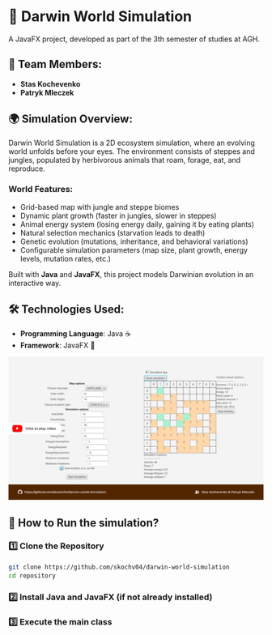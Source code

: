 # 🧬 Darwin World Simulation

A JavaFX project, developed as part of the 3th semester of studies at AGH.

## 👥 Team Members:
- **Stas Kochevenko**  
- **Patryk Mleczek**

## 🌍 Simulation Overview:

Darwin World Simulation is a 2D ecosystem simulation, where an evolving world unfolds before your eyes. The environment consists of steppes and jungles, populated by herbivorous animals that roam, forage, eat, and reproduce.

### World Features:

- Grid-based map with jungle and steppe biomes  
- Dynamic plant growth (faster in jungles, slower in steppes)  
- Animal energy system (losing energy daily, gaining it by eating plants)  
- Natural selection mechanics (starvation leads to death)  
- Genetic evolution (mutations, inheritance, and behavioral variations)  
- Configurable simulation parameters (map size, plant growth, energy levels, mutation rates, etc.)  

Built with **Java** and **JavaFX**, this project models Darwinian evolution in an interactive way.

## 🛠️ Technologies Used:
- **Programming Language**: Java ☕  
- **Framework**: JavaFX 🎨  
   
[![simulation_preview](simulation.png)](https://youtu.be/5V80xosqOaE)

## 🚀 How to Run the simulation?
### 1️⃣ Clone the Repository
```bash
git clone https://github.com/skochv04/darwin-world-simulation  
cd repository
```
### 2️⃣ Install Java and JavaFX (if not already installed)

### 3️⃣ Execute the main class
